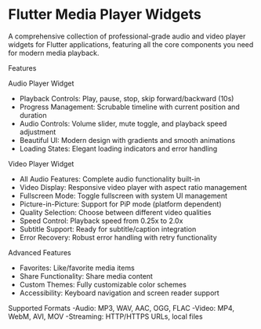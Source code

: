# Flutter Media Player Widgets

A comprehensive collection of professional-grade audio and video player widgets for Flutter applications, featuring all the core components you need for modern media playback.

Features

Audio Player Widget
- Playback Controls: Play, pause, stop, skip forward/backward (10s)
- Progress Management: Scrubable timeline with current position and duration
- Audio Controls: Volume slider, mute toggle, and playback speed adjustment
- Beautiful UI: Modern design with gradients and smooth animations
- Loading States: Elegant loading indicators and error handling

 Video Player Widget
- All Audio Features: Complete audio functionality built-in
- Video Display: Responsive video player with aspect ratio management
- Fullscreen Mode: Toggle fullscreen with system UI management
- Picture-in-Picture: Support for PiP mode (platform dependent)
- Quality Selection: Choose between different video qualities
- Speed Control: Playback speed from 0.25x to 2.0x
- Subtitle Support: Ready for subtitle/caption integration
- Error Recovery: Robust error handling with retry functionality


Advanced Features

- Favorites: Like/favorite media items
- Share Functionality: Share media content
- Custom Themes: Fully customizable color schemes
- Accessibility: Keyboard navigation and screen reader support

 Supported Formats
-Audio: MP3, WAV, AAC, OGG, FLAC
-Video: MP4, WebM, AVI, MOV
-Streaming: HTTP/HTTPS URLs, local files


